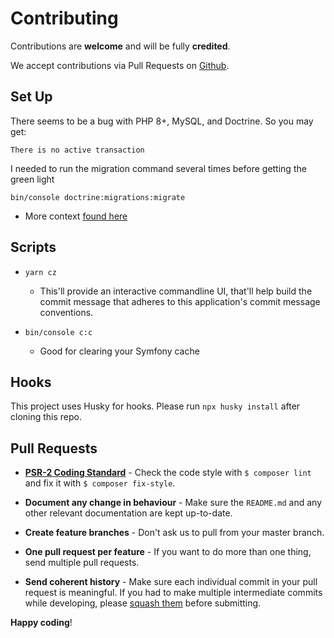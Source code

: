 # Contributing

Contributions are **welcome** and will be fully **credited**.

We accept contributions via Pull Requests on [Github](https://github.com/shmolf/noted).

## Set Up
There seems to be a bug with PHP 8+, MySQL, and Doctrine. So you may get:
```
There is no active transaction
```

I needed to run the migration command several times before getting the green light
```shell
bin/console doctrine:migrations:migrate
```

- More context [found here](https://github.com/doctrine/migrations/issues/1202#issuecomment-945089795)

## Scripts

- ```shell
  yarn cz
  ```
   - This'll provide an interactive commandline UI, that'll help build the commit message that adheres
     to this application's commit message conventions.

- ```shell
  bin/console c:c
  ```
   - Good for clearing your Symfony cache

## Hooks
This project uses Husky for hooks. Please run `npx husky install` after cloning this repo.

## Pull Requests

- **[PSR-2 Coding Standard](https://github.com/php-fig/fig-standards/blob/master/accepted/PSR-2-coding-style-guide.md)** - Check the code style with ``$ composer lint`` and fix it with ``$ composer fix-style``.

- **Document any change in behaviour** - Make sure the `README.md` and any other relevant documentation are kept up-to-date.

- **Create feature branches** - Don't ask us to pull from your master branch.

- **One pull request per feature** - If you want to do more than one thing, send multiple pull requests.

- **Send coherent history** - Make sure each individual commit in your pull request is meaningful. If you had to make multiple intermediate commits while developing, please [squash them](http://www.git-scm.com/book/en/v2/Git-Tools-Rewriting-History#Changing-Multiple-Commit-Messages) before submitting.

**Happy coding**!
